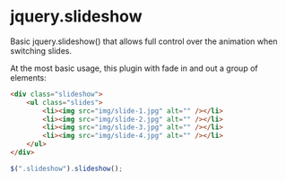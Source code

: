jquery.slideshow
================

Basic jquery.slideshow() that allows full control over the animation when switching slides.

At the most basic usage, this plugin with fade in and out a group of elements:

```html
<div class="slideshow">
	<ul class="slides">
	    <li><img src="img/slide-1.jpg" alt="" /></li>
	    <li><img src="img/slide-2.jpg" alt="" /></li>
	    <li><img src="img/slide-3.jpg" alt="" /></li>
	    <li><img src="img/slide-4.jpg" alt="" /></li>
	</ul>
</div>
```

```javascript
$(".slideshow").slideshow();
```